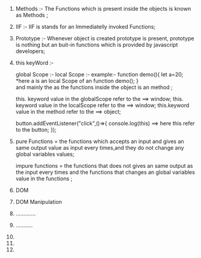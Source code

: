 1. Methods :- The Functions which is present inside the objects is known as Methods ;
2. IIF :- IIF is stands for an Immediatelly invoked Functions;
3. Prototype :- Whenever object is created prototype is present, prototype is nothing but an buit-in functions which is provided by javascript developers;
4. this keyWord :-

   global Scope :-
   local Scope :-
   example:-
   function demo(){
   let a=20; \*here a is an local Scope of an function demo();
   }  
    and mainly the as the functions inside the object is an method ;

   this. keyword value in the globalScope refer to the ==> window;
   this. keyword value in the localScope refer to the ==> window;
   this.keyword value in the method refer to the ==> object;

   button.addEventListener("click",()=>{
   console.log(this) ==> here this refer to the button;
   });

5. pure Functions = the functions which accepts an input and gives an same output value as input every times,and they do not change any global variables values;

   impure functions = the functions that does not gives an same output as the input every times and the functions that changes an global variables value in the functions ;

6. DOM
7. DOM Manipulation
8. .............
9. ...........
10.
11.
12.
